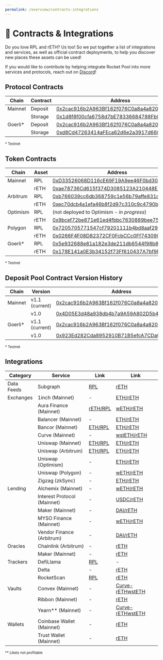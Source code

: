 ```yaml
---
permalink: /overview/contracts-integrations
---
```


# :handshake: Contracts & Integrations

Do you love RPL and rETH? Us too! So we put together a list of integrations and services, as well as official contract deployments, to help you discover new places these assets can be used!

If you would like to contribute by helping integrate Rocket Pool into more services and protocols, reach out on [Discord](https://discord.gg/MYrazaZZC4)!


## Protocol Contracts

Chain    | Contract | Address
---------|----------|---------
Mainnet  | Deposit  | [0x2cac916b2A963Bf162f076C0a8a4a8200BCFBfb4](https://etherscan.io/address/0x2cac916b2A963Bf162f076C0a8a4a8200BCFBfb4)
&nbsp;   | Storage  | [0x1d8f8f00cfa6758d7bE78336684788Fb0ee0Fa46](https://etherscan.io/address/0x1d8f8f00cfa6758d7bE78336684788Fb0ee0Fa46)
Goerli*  | Deposit  | [0x2cac916b2A963Bf162f076C0a8a4a8200BCFBfb4](https://goerli.etherscan.io/address/0x2cac916b2A963Bf162f076C0a8a4a8200BCFBfb4)
&nbsp;   | Storage  | [0xd8Cd47263414aFEca62d6e2a3917d6600abDceB3](https://goerli.etherscan.io/address/0xd8Cd47263414aFEca62d6e2a3917d6600abDceB3)

<small>* Testnet</small>


## Token Contracts

Chain    | Asset | Address
---------|-------|---------
Mainnet  | RPL   | [0xD33526068D116cE69F19A9ee46F0bd304F21A51f](https://etherscan.io/token/0xd33526068d116ce69f19a9ee46f0bd304f21a51f)
&nbsp;   | rETH  | [0xae78736Cd615f374D3085123A210448E74Fc6393](https://etherscan.io/token/0xae78736cd615f374d3085123a210448e74fc6393)
Arbitrum | RPL   | [0xb766039cc6db368759c1e56b79affe831d0cc507](https://arbiscan.io/token/0xb766039cc6db368759c1e56b79affe831d0cc507)
&nbsp;   | rETH  | [0xec70dcb4a1efa46b8f2d97c310c9c4790ba5ffa8](https://arbiscan.io/token/0xec70dcb4a1efa46b8f2d97c310c9c4790ba5ffa8)
Optimism | RPL   | (not deployed to Optimism - *in progress*)
&nbsp;   | rETH  | [0x9bcef72be871e61ed4fbbc7630889bee758eb81d](https://optimistic.etherscan.io/token/0x9bcef72be871e61ed4fbbc7630889bee758eb81d)
Polygon  | RPL   | [0x7205705771547cf79201111b4bd8aaf29467b9ec](https://polygonscan.com/token/0x7205705771547cf79201111b4bd8aaf29467b9ec)
&nbsp;   | rETH  | [0x0266F4F08D82372CF0FcbCCc0Ff74309089c74d1](https://polygonscan.com/token/0x0266F4F08D82372CF0FcbCCc0Ff74309089c74d1)
Goerli*  | RPL   | [0x5e932688e81a182e3de211db6544f98b8e4f89c7](https://goerli.etherscan.io/address/0x5e932688e81a182e3de211db6544f98b8e4f89c7)
&nbsp;   | rETH  | [0x178E141a0E3b34152f73Ff610437A7bf9B83267A](https://goerli.etherscan.io/address/0x178E141a0E3b34152f73Ff610437A7bf9B83267A)

<small>* Testnet</small>

## Deposit Pool Contract Version History

Chain    | Version        | Address
---------|----------------|---------
Mainnet  | v1.1 (current) | [0x2cac916b2A963Bf162f076C0a8a4a8200BCFBfb4](https://etherscan.io/address/0x2cac916b2A963Bf162f076C0a8a4a8200BCFBfb4)
&nbsp;   | v1.0           | [0x4D05E3d48a938db4b7a9A59A802D5b45011BDe58](https://etherscan.io/address/0x4D05E3d48a938db4b7a9A59A802D5b45011BDe58)
Goerli*  | v1.1 (current) | [0x2cac916b2A963Bf162f076C0a8a4a8200BCFBfb4](https://goerli.etherscan.io/address/0x2cac916b2A963Bf162f076C0a8a4a8200BCFBfb4)
&nbsp;   | v1.0           | [0x923Ed282Cda8952910B71B5efcA7CDa09e39c633](https://goerli.etherscan.io/address/0x923Ed282Cda8952910B71B5efcA7CDa09e39c633)

<small>* Testnet</small>


## Integrations

Category        | Service                         | Link    | Link
----------------|---------------------------------|---------|--------
Data Feeds      | Subgraph                        | [RPL](https://github.com/Data-Nexus/rocket-pool-mainnet) | [rETH](https://github.com/Data-Nexus/rocket-pool-mainnet)
Exchanges       | 1inch (Mainnet)                 | -       | [ETH/rETH](https://app.1inch.io/#/1/unified/swap/ETH/rETH)
&nbsp;          | Aura Finance (Mainnet)          | [rETH/RPL](https://app.aura.finance/#/) | [wETH/rETH](https://app.aura.finance/#/)
&nbsp;          | Balancer (Mainnet)              | -       | [ETH/rETH](https://app.balancer.fi/#/trade/ether/0xae78736Cd615f374D3085123A210448E74Fc6393)
&nbsp;          | Bancor (Mainnet)                | [ETH/RPL](https://app.bancor.network/swap?from=0xEeeeeEeeeEeEeeEeEeEeeEEEeeeeEeeeeeeeEEeE&to=0xD33526068D116cE69F19A9ee46F0bd304F21A51f) | [ETH/rETH](https://app.bancor.network/swap?from=0xEeeeeEeeeEeEeeEeEeEeeEEEeeeeEeeeeeeeEEeE&to=0xae78736Cd615f374D3085123A210448E74Fc6393)
&nbsp;          | Curve (Mainnet)                 | -       | [wstETH/rETH](https://curve.fi/factory-crypto/14)
&nbsp;          | Uniswap (Mainnet)               | [ETH/RPL](https://app.uniswap.org/#/swap?inputCurrency=ETH&outputCurrency=0xd33526068d116ce69f19a9ee46f0bd304f21a51f&chainId=1) | [ETH/rETH](https://app.uniswap.org/#/swap?inputCurrency=ETH&outputCurrency=0xae78736Cd615f374D3085123A210448E74Fc6393&chainId=1)
&nbsp;          | Uniswap (Arbitrum)              | [ETH/RPL](https://app.uniswap.org/#/swap?inputCurrency=ETH&outputCurrency=0xb766039cc6db368759c1e56b79affe831d0cc507&chain=arbitrum) | [ETH/rETH](https://app.uniswap.org/#/swap?inputCurrency=ETH&outputCurrency=0xec70dcb4a1efa46b8f2d97c310c9c4790ba5ffa8&chain=arbitrum)
&nbsp;          | Uniswap (Optimism)              | -       | [ETH/rETH](https://app.uniswap.org/#/swap?inputCurrency=ETH&outputCurrency=0x9bcef72be871e61ed4fbbc7630889bee758eb81d&chain=optimism)
&nbsp;          | Uniswap (Polygon)               | -       | [wETH/rETH](https://app.uniswap.org/#/swap?inputCurrency=0x7ceB23fD6bC0adD59E62ac25578270cFf1b9f619&outputCurrency=0x0266F4F08D82372CF0FcbCCc0Ff74309089c74d1&chain=polygon)
&nbsp;          | Zigzag (zkSync)                 | -       | [ETH/rETH](https://trade.zigzag.exchange/?market=rETH-ETH&network=zksync)
Lending         | Alchemix (Mainnet)              | -       | [wETH/rETH](https://alchemix.fi/vaults)
&nbsp;          | Interest Protocol (Mainnet)     | -       | [USDC/rETH](https://interestprotocol.io/#/)
&nbsp;          | Maker (Mainnet)                 | -       | [DAI/rETH](https://app.defisaver.com/)
&nbsp;          | MYSO Finance (Mainnet)          | -       | [wETH/rETH](https://app.myso.finance/)
&nbsp;          | Vendor Finance (Arbitrum)       | -       | [DAI/rETH](https://vendor.finance/)
Oracles         | Chainlink (Arbitrum)            | -       | [rETH](https://data.chain.link/arbitrum/mainnet/crypto-eth/reth-eth-exchange-rate)
&nbsp;          | Maker (Mainnet)                 | -       | [rETH](https://etherscan.io/address/0xee7f0b350aa119b3d05dc733a4621a81972f7d47)
Trackers        | DefiLlama                       | [RPL](https://defillama.com/protocol/rocket-pool) | -
&nbsp;          | Delta                           | -       | [rETH](https://delta.app/)
&nbsp;          | RocketScan                      | [RPL](https://rocketscan.io/rpl) | [rETH](https://rocketscan.io/reth)
Vaults          | Convex (Mainnet)                | -       | [Curve-rETHwstETH](https://www.convexfinance.com/stake)
&nbsp;          | Ribbon (Mainnet)                | -       | [rETH](https://app.ribbon.finance/v2/theta-vault/T-rETH-C)
&nbsp;          | Yearn** (Mainnet)               | -       | [Curve-rETHwstETH](https://yearn.finance/#/vault/0xBfedbcbe27171C418CDabC2477042554b1904857)
Wallets         | Coinbase Wallet (Mainnet)       | -       | [rETH](https://www.coinbase.com/wallet)
&nbsp;          | Trust Wallet (Mainnet)          | -       | [rETH](https://trustwallet.com/)

<small>** Likely not profitable</small>

<!-- Staged Integrations -->
<!-- 
- RPL ZigZag listing (waiting for MM)
&nbsp;          | Zigzag (zkSync)     | [RPL](https://trade.zigzag.exchange/?market=RPL-ETH&network=zksync) | [rETH](https://trade.zigzag.exchange/?market=rETH-ETH&network=zksync)
 -->
